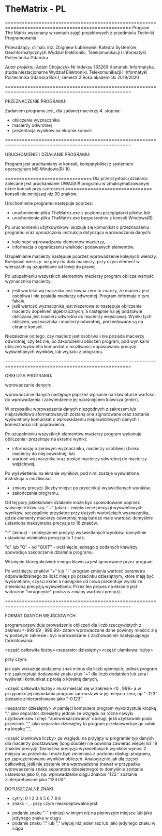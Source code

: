 # TheMatrix - PL
===================================================================================================
Program The Matrix wykonany w ramach zajęć projektowych z przedmiotu Techniki Programowania

Prowadzący:	dr hab. inż. Zbigniew Łubniewski
		Katedra Systemów Geoinformatycznych
		Wydział Elektroniki, Telekomunikacji i Informatyki
		Politechnika Gdańska

Autor projektu:	Adam Chojaczyk
		Nr indeksu 183269
		Kierunek: Informatyka, studia niestacjonarne
		Wydział Elektroniki, Telekomunikacji i Informatyki
		Politechnika Gdańska
		Rok I, semestr 2
		Roka akademicki 2019/2020

===================================================================================================

PRZEZNACZENIE PROGRAMU:

Zadaniem programu jest, dla zadanej macierzy 4. stopnia: 
 - obliczenie wyznacznika
 - macierzy odwrotnej
 - prezentacja wyników na ekranie konsoli

===================================================================================================

URUCHOMIENIE I DZIAŁANIE PROGRAMU:

Program jest uruchamiany w konsoli, kompatybilnej z systemem operacyjnym MS Windows(R) 10.

===============================	Dla przejrzystości działania zalecane jest uruchamianie
	 UWAGA!!! 		programu w zmaksymalizowanym oknie konsoli przy szerokości
===============================	konsoli nie mniejszej niż 90 znaków.

Uruchomienie programu następuje poprzez:
 - uruchomienie pliku TheMatrix.exe z poziomu przeglądarki plików, lub
 - uruchomienie pliku TheMatrix.exe bezpośrednio z konsoli Windows(R).

Po uruchomieniu użytkownikowi ukazuje się komunikat o przeznaczeniu programu oraz uproszczona 
instrukcja dotycząca wprowadzania danych:
 - kolejność wprowadzania elementów macierzy,
 - informacja o ograniczeniu wielkości podawanych elementów.

Uzupełnianie macierzy następuje poprzez wprowadzenie kolejnych wierszy.
Kolejność wierszy: od góry do dołu macierzy, przy czym element w wierszach są uzupełniane
od lewej do prawej.

Po uzupełnieniu wszystkich elementów macierzy program oblicza wartość wyznacznika macierzy:
- jeśli wartość wyznacznika jest równa zero to znaczy, że macierz jest osobliwa i nie posiada
macierzy odwrotnej. Program informuje o tym fakcie,
- jeśli wartość wyznacznika jest niezerowa to następuje obliczenie macierzy dopełnień algebraicznych,
a następnie na jej podstawie obliczana jest macierz odwrotna do macierzy wejściowej. Wyniki tych
obliczeń, wyznacznika i macierzy odwrotnej, prezentowane są na ekranie konsoli. 

Niezależnie od tego, czy macierz jest osobliwa i nie posiada macierzy odwrotnej, czy też nie,
po zakończeniu obliczeń program, pod wynikami obliczeń wyświetla komunikat o możliwości dopasowania
precyzji wyświetlanych wyników, lub wyjściu z programu.

===================================================================================================

OBSŁUGA PROGRAMU:

wprowadzanie danych:

wprowadzanie danych następuje poprzez wpisanie na klawiaturze wartości do wprowadzenia
i zatwierdzenie jej naciśnięciem klawisza [enter].

W przypadku wprowadzenia danych niezgodnych z zakresem lub nieprawidłowo sformatowanych zostaną
one zignorowane oraz zostanie wyświetlony komunikat o wprowadzeniu nieprawidłowych danych
i konieczności ich poprawienia.

Po uzupełnieniu wszystkich elementów macierzy program wykonuje obliczenia i prezentuje na ekranie
wyniki:
 - informację o zerowym wyznaczniku, macierzy osobliwej i braku macierzy do niej odwrotnej, lub
 - wartość wyznacznika oraz postać macierzy odwrotnej do macierzy wejściowej.

Po wyświetleniu na ekranie wyników, pod nimi zostaje wyświetlona instrukcja o możliwości:
 - zmiany precyzji (liczby miejsc po przecinku) wyświetlanych wyników,
 - zakończenia programu.

Od tej pory jakiekolwiek działanie może być spowodowane poprzez wciśnięcie klawiszy:
 "+" (plus) - 	zwiększenie precyzji wyświetlanych wyników, szczególnie przydatne przy dużych
		wartościach wyznacznika, gdzie elementy macierzy odwrotnej mają bardzo małe wartości
		domyślnie ustawiona maksymalna precyzja to 18 znaków.

 "-" (minus) - 	zmniejszenie precyzji wyświetlanych wyników, domyślnie ustawiona minimalna
		precyzja to 1 znak.

 "q" lub "Q" - 	od "QUIT" - wciśnięcie jednego z podanych klawiszy spowoduje zakończenie działania 
		programu.

Wiśnięcie któregokolwiek innego klawisza jest ignorowane przez program.

Po wciśnięciu znaków "+" lub "-" program zmienia wartość parametru odpowiedzialnego za ilość miejs
po przecinku dziesiętnym, które mają być wyświetlane, czyści ekran a następnie od nowa prezentuje 
wyniki ze zmienioną precyzją wyświetlania. Przez ten proces na ekranie jest widoczne "mrugnięcie"
podczas zmiany wartości precyzji.

===================================================================================================

FORMAT DANYCH WEJŚCIOWYCH:

program przewiduje prowadzenie obliczeń dla liczb rzeczywistych z zakresu <-999.99 , 999.99>
zatem wprowadzane dane powinny mieścić się w podanym zakresie i być wprowadzane z zachowaniem 
następującego formatowania:

<znak minus dla liczb ujemnych><część całkowita liczby><separator dziesiętny><część ułamkowa liczby>

przy czym:

<znak minus dla liczb ujemnych> jak opis wskazuje podajemy znak minus dla liczb ujemnych, jednak
program nie zaakceptuje dodawania znaku plus "+" dla liczb dodatnich lub zera i wyświetli komunikat
z prośą o korektę danych,

<część całkowita liczby> musi mieścić się w zakresie <0 , 999> a w przypadku jej niepodania program
sam wstawi w jej miejscu zero, np "-.123" zostanie zinterpretowane jako "-0.123"

<separator dziesiętny> w pamięci komputera program wykorzystuje kropkę "." jako separator dziesiętny
jednak ze względu na różne nawyki użytkowników i chęć "zuniwersalizowania" obsługi, jeśli użytkownik
poda przecinek "," jako separator dziesiętny to program przekonwertuje go sobie na kropkę ".",

<część ułamkowa liczby> ze względu na przyjęty w programie typ danych dla macierzy podstawowej (long
double) nie powinna zawierać więcej niż 18 znaków precyzji. Domyślna precyzja wyświetlanych wyników 
wynosi 2 miejsca po przecinku i może być zmieniana z poziomu obsługi programu, po zaprezentowaniu
wyników obliczeń. Analogicznie jak dla części całkowitej, jeśli nie zostanie ona wprowadzona (nawet
w przypadku wprowadzenia znaku separatora dziesiętnego) to domyślnie zostanie ustawiona jako 0, np:
wprowadzenie ciągu znaków "123." zostanie zinterpretowane jako "123.00"

DOPUSZCZALNE ZNAKI:
 - cyfry: 0 1 2 3 4 5 6 7 8 9
 - znaki: - , . 
przy czym nieakceptowalne jest:
* podanie znaku "-" (minus) w innym niż na pierwszym miejscu lub jako jedynego znaku w ciągu
* podanie znaku "." lub "," więcej niż jeden raz lub jako jedynego znaku w ciągu

